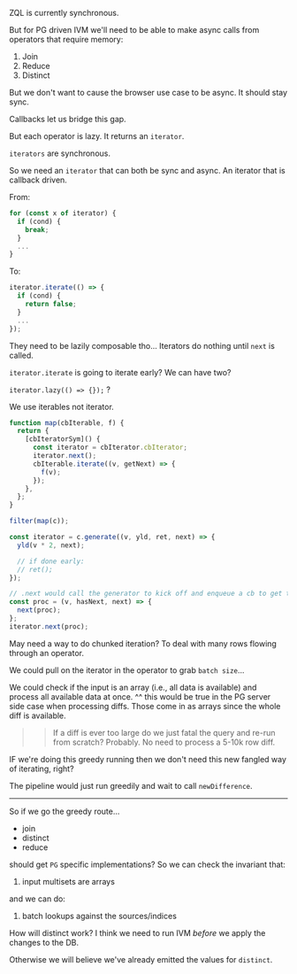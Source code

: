 ZQL is currently synchronous.

But for PG driven IVM we'll need to be able to make async calls from operators that require memory:

1. Join
2. Reduce
3. Distinct

But we don't want to cause the browser use case to be async. It should stay sync.

Callbacks let us bridge this gap.

But each operator is lazy. It returns an `iterator`.

`iterators` are synchronous.

So we need an `iterator` that can both be sync and async. An iterator that is callback driven.

From:

```ts
for (const x of iterator) {
  if (cond) {
    break;
  }
  ...
}
```

To:

```ts
iterator.iterate(() => {
  if (cond) {
    return false;
  }
  ...
});
```

They need to be lazily composable tho... Iterators do nothing until `next` is called.

`iterator.iterate` is going to iterate early? We can have two?

`iterator.lazy(() => {});` ?

We use iterables not iterator.

```ts
function map(cbIterable, f) {
  return {
    [cbIteratorSym]() {
      const iterator = cbIterator.cbIterator;
      iterator.next();
      cbIterable.iterate((v, getNext) => {
        f(v);
      });
    },
  };
}
```

```ts
filter(map(c));

const iterator = c.generate((v, yld, ret, next) => {
  yld(v * 2, next);

  // if done early:
  // ret();
});

// .next would call the generator to kick off and enqueue a cb to get the result when yield is called.
const proc = (v, hasNext, next) => {
  next(proc);
};
iterator.next(proc);
```

May need a way to do chunked iteration? To deal with many rows flowing through an operator.

We could pull on the iterator in the operator to grab `batch size`...

We could check if the input is an array (i.e., all data is available) and process all available data at once.
^^ this would be true in the PG server side case when processing diffs. Those come in as arrays since the whole diff is available.

> > If a diff is ever too large do we just fatal the query and re-run from scratch?
> > Probably. No need to process a 5-10k row diff.

IF we're doing this greedy running then we don't need this new fangled way of iterating, right?

The pipeline would just run greedily and wait to call `newDifference`.

---

So if we go the greedy route...

- join
- distinct
- reduce

should get `PG` specific implementations?
So we can check the invariant that:

1. input multisets are arrays

and we can do:

1. batch lookups against the sources/indices

How will distinct work?
I think we need to run IVM _before_ we apply the changes to the DB.

Otherwise we will believe we've already emitted the values for `distinct`.
